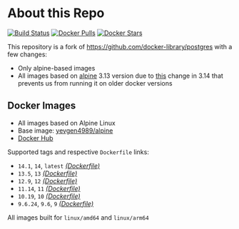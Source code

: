 # About this Repo

[![Build Status](https://github.com/yevgen4989/base-postgres/workflows/Build%20docker%20image/badge.svg)](https://github.com/yevgen4989/base-postgres/actions)
[![Docker Pulls](https://img.shields.io/docker/pulls/yevgen4989/base-postgres.svg)](https://hub.docker.com/r/yevgen4989/base-postgres)
[![Docker Stars](https://img.shields.io/docker/stars/yevgen4989/base-postgres.svg)](https://hub.docker.com/r/yevgen4989/base-postgres)

This repository is a fork of https://github.com/docker-library/postgres with a few changes:

* Only alpine-based images
* All images based on [alpine](https://github.com/yevgen4989/alpine) 3.13 version due to [this](https://github.com/alpinelinux/docker-alpine/issues/182) change in 3.14 that prevents us from running it on older docker versions

## Docker Images

* All images based on Alpine Linux
* Base image: [yevgen4989/alpine](https://github.com/yevgen4989/alpine)
* [Docker Hub](https://hub.docker.com/r/yevgen4989/base-postgres)

Supported tags and respective `Dockerfile` links:

* `14.1`, `14`, `latest` [_(Dockerfile)_](https://github.com/yevgen4989/base-postgres/tree/master/14/alpine/Dockerfile.template)
* `13.5`, `13` [_(Dockerfile)_](https://github.com/yevgen4989/base-postgres/tree/master/13/alpine/Dockerfile.template)
* `12.9`, `12` [_(Dockerfile)_](https://github.com/yevgen4989/base-postgres/tree/master/12/alpine/Dockerfile.template)
* `11.14`, `11` [_(Dockerfile)_](https://github.com/yevgen4989/base-postgres/tree/master/11/alpine/Dockerfile.template)
* `10.19`, `10` [_(Dockerfile)_](https://github.com/yevgen4989/base-postgres/tree/master/10/alpine/Dockerfile.template)
* `9.6.24`, `9.6`, `9` [_(Dockerfile)_](https://github.com/yevgen4989/base-postgres/tree/master/9.6/alpine/Dockerfile.template)

All images built for `linux/amd64` and `linux/arm64`
